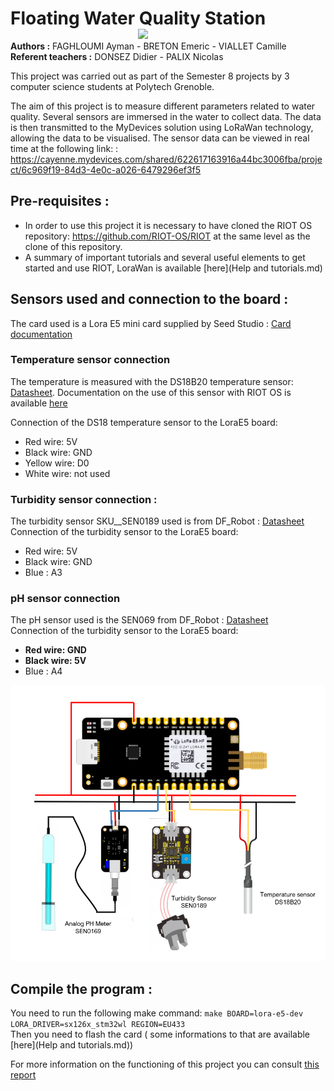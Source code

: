 # Floating Water Quality Station <img align="right" src="https://upload.wikimedia.org/wikipedia/fr/5/5c/Logo_polytech.png" width="300"/>
**Authors :** FAGHLOUMI Ayman - BRETON Emeric - VIALLET Camille                            
**Referent teachers :** DONSEZ Didier - PALIX Nicolas

This project was carried out as part of the Semester 8 projects by 3 computer science students at Polytech Grenoble. 

The aim of this project is to measure different parameters related to water quality. Several sensors are immersed in the water to collect data. The data is then transmitted to the MyDevices solution using LoRaWan technology, allowing the data to be visualised.
The sensor data can be viewed in real time at the following link: : https://cayenne.mydevices.com/shared/622617163916a44bc3006fba/project/6c969f19-84d3-4e0c-a026-6479296ef3f5

## Pre-requisites : 
- In order to use this project it is necessary to have cloned the RIOT OS repository: https://github.com/RIOT-OS/RIOT at the same level as the clone of this repository. 
- A summary of important tutorials and several useful elements to get started and use RIOT, LoraWan is available [here](Help and tutorials.md)


## Sensors used and connection to the board :
The card used is a Lora E5 mini card supplied by Seed Studio : [Card documentation](https://wiki.seeedstudio.com/LoRa_E5_mini/)

### Temperature sensor connection
The temperature is measured with the DS18B20 temperature sensor: [Datasheet](https://files.seeedstudio.com/wiki/One-Wire-Temperature/res/DS18B20-Datasheet.pdf). Documentation on the use of this sensor with RIOT OS is available [here](https://doc.riot-os.org/group__drivers__ds18.html)  


Connection of the DS18 temperature sensor to the LoraE5 board:
- Red wire: 5V
- Black wire: GND
- Yellow wire: D0
- White wire: not used

### Turbidity sensor connection :
The turbidity sensor SKU__SEN0189 used is from DF_Robot : [Datasheet](https://wiki.dfrobot.com/Turbidity_sensor_SKU__SEN0189)  
Connection of the turbidity sensor to the LoraE5 board:
- Red wire: 5V
- Black wire: GND
- Blue : A3

### pH sensor connection
The pH sensor used is the SEN069 from DF_Robot : [Datasheet](https://wiki.dfrobot.com/Analog_pH_Meter_Pro_SKU_SEN0169)  
Connection of the turbidity sensor to the LoraE5 board:
- **Red wire: GND**
- **Black wire: 5V**
- Blue : A4

![Schematic](./img/schematic.png)

## Compile the program : 
You need to run the following make command: `make BOARD=lora-e5-dev LORA_DRIVER=sx126x_stm32wl REGION=EU433`    
Then you need to flash the card ( some informations to that are available [here](Help and tutorials.md))

For more information on the functioning of this project you can consult [this report](Floating_Water_Quality_Station_-_Report_.pdf)
